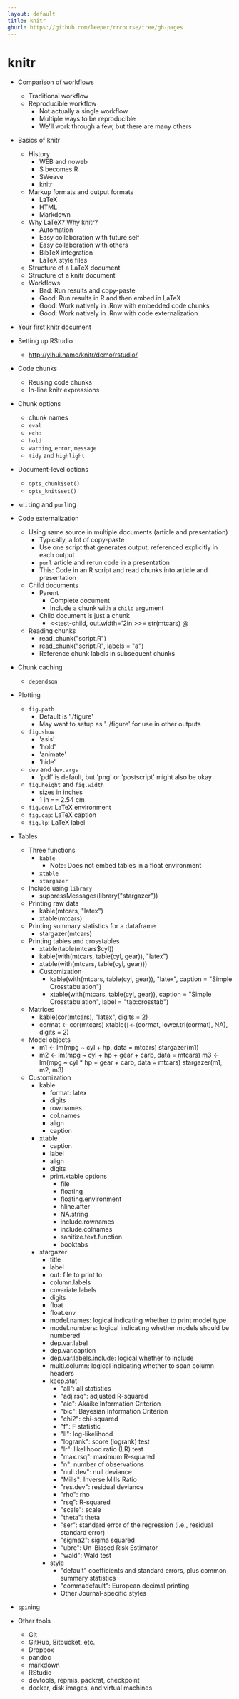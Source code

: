 ```yaml
---
layout: default
title: knitr
ghurl: https://github.com/leeper/rrcourse/tree/gh-pages
---
```


# knitr #

 - Comparison of workflows
   - Traditional workflow
   - Reproducible workflow
     - Not actually a single workflow
     - Multiple ways to be reproducible
     - We'll work through a few, but there are many others
     
 - Basics of knitr
   - History
     - WEB and noweb
     - S becomes R
     - SWeave
     - knitr
   - Markup formats and output formats
     - LaTeX
     - HTML
     - Markdown
   - Why LaTeX? Why knitr?
     - Automation
     - Easy collaboration with future self
     - Easy collaboration with others
     - BibTeX integration
     - LaTeX style files
   - Structure of a LaTeX document
   - Structure of a knitr document
   - Workflows
     - Bad: Run results and copy-paste
     - Good: Run results in R and then embed in LaTeX
     - Good: Work natively in .Rnw with embedded code chunks
     - Good: Work natively in .Rnw with code externalization
 
 - Your first knitr document
 
 - Setting up RStudio
   - http://yihui.name/knitr/demo/rstudio/

 - Code chunks
   - Reusing code chunks
   - In-line knitr expressions
   
 - Chunk options
   - chunk names
   - `eval`
   - `echo`
   - `hold`
   - `warning`, `error`, `message`
   - `tidy` and `highlight`
 - Document-level options
   - `opts_chunk$set()`
   - `opts_knit$set()`
 
 - `knit`ing and `purl`ing
 
 - Code externalization
   - Using same source in multiple documents (article and presentation)
     - Typically, a lot of copy-paste
     - Use one script that generates output, referenced explicitly in each output
     - `purl` article and rerun code in a presentation
     - This: Code in an R script and read chunks into article and presentation
   - Child documents
     - Parent
       - Complete document
       - Include a chunk with a `child` argument
     - Child document is just a chunk
       - <<test-child, out.width='2in'>>=
         str(mtcars)
         @
   - Reading chunks
     - read_chunk("script.R")
     - read_chunk("script.R", labels = "a")
     - Reference chunk labels in subsequent chunks
   
 - Chunk caching
   - `dependson`
 
 - Plotting
   - `fig.path`
     - Default is './figure'
     - May want to setup as '../figure' for use in other outputs
   - `fig.show`
     - 'asis'
     - 'hold'
     - 'animate'
     - 'hide'
   - `dev` and `dev.args`
     - 'pdf' is default, but 'png' or 'postscript' might also be okay
   - `fig.height` and `fig.width`
     - sizes in inches
     - 1 in == 2.54 cm
   - `fig.env`: LaTeX environment
   - `fig.cap`: LaTeX caption
   - `fig.lp`: LaTeX label
   
 - Tables
   - Three functions
     - `kable`
       - Note: Does not embed tables in a float environment
     - `xtable`
     - `stargazer`
   - Include using `library`
     - suppressMessages(library("stargazer"))
   - Printing raw data
     - kable(mtcars, "latex")
     - xtable(mtcars)
   - Printing summary statistics for a dataframe
     - stargazer(mtcars)
   - Printing tables and crosstables
     - xtable(table(mtcars$cyl))
     - kable(with(mtcars, table(cyl, gear)), "latex")
     - xtable(with(mtcars, table(cyl, gear)))
     - Customization
       - kable(with(mtcars, table(cyl, gear)), "latex", caption = "Simple Crosstabulation")
       - xtable(with(mtcars, table(cyl, gear)), caption = "Simple Crosstabulation", label = "tab:crosstab")
   - Matrices
     - kable(cor(mtcars), "latex", digits = 2)
     - cormat <- cor(mtcars)
       xtable(`[<-`(cormat, lower.tri(cormat), NA), digits = 2)
   - Model objects
     - m1 <- lm(mpg ~ cyl + hp, data = mtcars)
       stargazer(m1)
     - m2 <- lm(mpg ~ cyl + hp + gear + carb, data = mtcars)
       m3 <- lm(mpg ~ cyl * hp + gear + carb, data = mtcars)
       stargazer(m1, m2, m3)
   - Customization
     - kable
       - format: latex
       - digits
       - row.names
       - col.names
       - align
       - caption
     - xtable
       - caption
       - label
       - align
       - digits
       - print.xtable options
         - file
         - floating
         - floating.environment
         - hline.after
         - NA.string
         - include.rownames
         - include.colnames
         - sanitize.text.function
         - booktabs
     - stargazer
       - title
       - label
       - out: file to print to
       - column.labels
       - covariate.labels
       - digits
       - float
       - float.env
       - model.names: logical indicating whether to print model type
       - model.numbers: logical indicating whether models should be numbered
       - dep.var.label
       - dep.var.caption
       - dep.var.labels.include: logical whether to include 
       - multi.column: logical indicating whether to span column headers
       - keep.stat
         - "all": all statistics
         - "adj.rsq": adjusted R-squared
         - "aic": Akaike Information Criterion
         - "bic": Bayesian Information Criterion
         - "chi2": chi-squared
         - "f": F statistic
         - "ll": log-likelihood
         - "logrank": score (logrank) test
         - "lr": likelihood ratio (LR) test
         - "max.rsq": maximum R-squared
         - "n": number of observations
         - "null.dev": null deviance
         - "Mills": Inverse Mills Ratio
         - "res.dev": residual deviance
         - "rho": rho
         - "rsq": R-squared
         - "scale": scale
         - "theta": theta
         - "ser": standard error of the regression (i.e., residual standard error)
         - "sigma2": sigma squared
         - "ubre": Un-Biased Risk Estimator
         - "wald": Wald test
       - style
         - "default" coefficients and standard errors, plus common summary statistics
         - "commadefault": European decimal printing
         - Other Journal-specific styles

 - `spin`ing
 
 - Other tools
   - Git
   - GitHub, Bitbucket, etc.
   - Dropbox
   - pandoc
   - markdown
   - RStudio
   - devtools, repmis, packrat, checkpoint
   - docker, disk images, and virtual machines
   